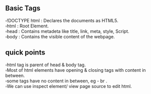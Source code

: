 ## Basic Tags  
  
▫️!DOCTYPE html : Declares the documents as HTML5.  
▫️html : Root Element.  
▫️head : Contains metadeta like title, link, meta, style, Script.  
▫️body : Contains the visible content of the webpage.  
  
## quick points  
  
▫️html tag is parent of head & body tag.  
▫️Most of html elements have opening & closing tags with content in between.  
▫️some tags have no content in between, eg - br .  
▫️We can use inspect element/ view page source to edit html.  